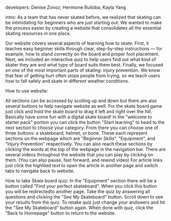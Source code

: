 developers: Denise Zonoz, Hermione Ruiloba, Kayla Yang



intro:
  As a team that has never skated before, we realized that skating can be intimidating for beginners who are just starting out. We wanted to make the process easier by creating a website that consolidates all the essential skating resources in one place.

  Our website covers several aspects of learning how to skate. First, it teaches easy beginner skills through clear, step-by-step instructions — for example, how to stand correctly on the board and proper foot placement. Next, we included an interactive quiz to help users find out what kind of skater they are and what type of board suits them best. Finally, we focused on one of the most important parts of skating: injury prevention. We know that fear of getting hurt often stops people from trying, so we teach users how to fall safely and skate in different weather conditions.


How to use website:

  All sections can be accessed by scolling up and down but there are also several buttons to help navigate website as well. For the skate board game just click and hold the skate board to drag it left and right over the hill. Basically have some fun with a digital skate board! In the "welcome to starter pack" portion you can click the button "Start learning" to head to the next section to choose your category. From there you can choose one of three buttons: a skateboard, helmet, or bone. These each represent sections on the webpage which are "Beginner Skills", "Equipment", and "Injury Prevention" respectively. You can also reach these sections by clicking the words at the top of the webpage in the navigation bar. There are several videos throughout the website that you can play by clicking on them. (You can also pause, fast forward, and rewind video) For article links just click the highlited text to open the article in another page and switch tabs to navigate back to website. 


How to take Skate board quiz:
    In the "Equipment" section there will be a button called "Find your perfect skateboard". When you click this button you will be redirectedto another page. Take the quiz by answering all questions and clicking the "See My Skateboard" button. Scroll down to see your results from the quiz. To retake quiz just change your andswers and hit the "See My Skateboard" button again. When done with quiz, click the "Back to Homepage" button to return to the website.



